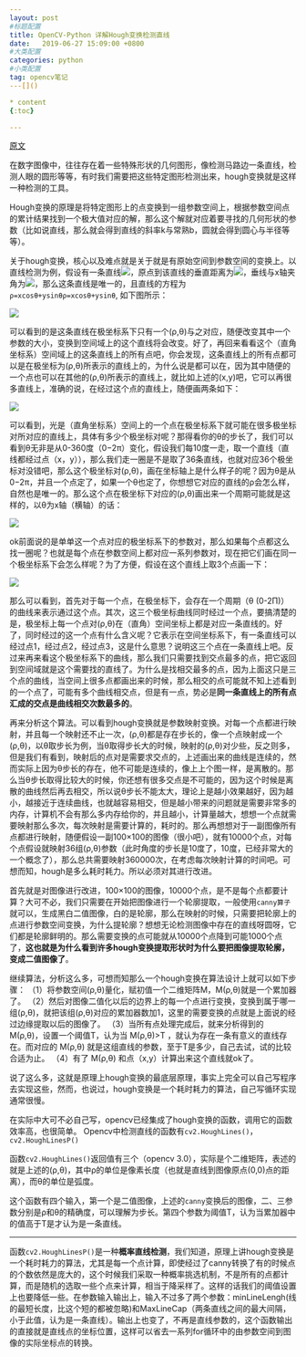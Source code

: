 ```yaml
---
layout: post
#标题配置
title: OpenCV-Python 详解Hough变换检测直线
date:   2019-06-27 15:09:00 +0800
#大类配置
categories: python
#小类配置
tag: opencv笔记
---[]()

* content
{:toc}

---
```


[原文](https://blog.csdn.net/on2way/article/details/47028969) 

在数字图像中，往往存在着一些特殊形状的几何图形，像检测马路边一条直线，检测人眼的圆形等等，有时我们需要把这些特定图形检测出来，hough变换就是这样一种检测的工具。

Hough变换的原理是将特定图形上的点变换到一组参数空间上，根据参数空间点的累计结果找到一个极大值对应的解，那么这个解就对应着要寻找的几何形状的参数（比如说直线，那么就会得到直线的斜率k与常熟b，圆就会得到圆心与半径等等）。

关于hough变换，核心以及难点就是关于就是有原始空间到参数空间的变换上。以直线检测为例，假设有一条直线![](http://latex.codecogs.com/svg.latex?\L)，原点到该直线的垂直距离为![](http://latex.codecogs.com/svg.latex?\rho)，垂线与x轴夹角为![](http://latex.codecogs.com/svg.latex?\theta)，那么这条直线是唯一的，且直线的方程为 `ρ=xcosθ+ysinθρ=xcosθ+ysinθ`, 如下图所示：

![](/styles/images/2019-06-26-detals-of-hough/l.jpg)

可以看到的是这条直线在极坐标系下只有一个(ρ,θ)与之对应，随便改变其中一个参数的大小，变换到空间域上的这个直线将会改变。好了，再回来看看这个（直角坐标系）空间域上的这条直线上的所有点吧，你会发现，这条直线上的所有点都可以是在极坐标为(ρ,θ)所表示的直线上的，为什么说是都可以在，因为其中随便的一个点也可以在其他的(ρ,θ)所表示的直线上，就比如上述的(x,y)吧，它可以再很多直线上，准确的说，在经过这个点的直线上，随便画两条如下： 

![](/styles/images/2019-06-26-detals-of-hough/2.jpg)

可以看到，光是（直角坐标系）空间上的一个点在极坐标系下就可能在很多极坐标对所对应的直线上，具体有多少个极坐标对呢？那得看你的θ的步长了，我们可以看到θ无非是从0-360度（0−2π）变化，假设我们每10度一走，取一个直线（直线都经过点（x，y）），那么我们走一圈是不是取了36条直线，也就对应36个极坐标对没错吧，那么这个极坐标对(ρ,θ)，画在坐标轴上是什么样子的呢？因为θ是从0−2π，并且一个点定了，如果一个θ也定了，你想想它对应的直线的ρ会怎么样，自然也是唯一的。那么这个点在极坐标下对应的(ρ,θ)画出来一个周期可能就是这样的，以θ为x轴（横轴）的话：

![](/styles/images/2019-06-26-detals-of-hough/3.jpg)

ok前面说的是单单这一个点对应的极坐标系下的参数对，那么如果每个点都这么找一圈呢？也就是每个点在参数空间上都对应一系列参数对，现在把它们画在同一个极坐标系下会怎么样呢？为了方便，假设在这个直线上取3个点画一下： 

![](/styles/images/2019-06-26-detals-of-hough/4.jpg)

那么可以看到，首先对于每一个点，在极坐标下，会存在一个周期（θ (0-2Π)）的曲线来表示通过这个点。其次，这三个极坐标曲线同时经过一个点，要搞清楚的是，极坐标上每一个点对(ρ,θ)在（直角）空间坐标上都是对应一条直线的。好了，同时经过的这一个点有什么含义呢？它表示在空间坐标系下，有一条直线可以经过点1，经过点2，经过点3，这是什么意思？说明这三个点在一条直线上吧。反过来再来看这个极坐标系下的曲线，那么我们只需要找到交点最多的点，把它返回到空间域就是这个需要找的直线了。为什么是找相交最多的点，因为上面这只是三个点的曲线，当空间上很多点都画出来的时候，那么相交的点可能就不知上述看到的一个点了，可能有多个曲线相交点，但是有一点，势必是**同一条直线上的所有点汇成的交点是曲线相交次数最多的**。

再来分析这个算法。可以看到hough变换就是参数映射变换。对每一个点都进行映射，并且每一个映射还不止一次，(ρ,θ)都是存在步长的，像一个点映射成一个(ρ,θ)，以θ取步长为例，当θ取得步长大的时候，映射的(ρ,θ)对少些，反之则多，但是我们有看到，映射后的点对是需要求交点的，上述画出来的曲线是连续的，然而实际上因为θ步长的存在，他不可能是连续的，像上上个图一样，是离散的。那么当θ步长取得比较大的时候，你还想有很多交点是不可能的，因为这个时候是离散的曲线然后再去相交，所以说θ步长不能太大，理论上是越小效果越好，因为越小，越接近于连续曲线，也就越容易相交，但是越小带来的问题就是需要非常多的内存，计算机不会有那么多内存给你的，并且越小，计算量越大，想想一个点就需要映射那么多次，每次映射是需要计算的，耗时的。那么再想想对于一副图像所有点都进行映射，随便假设一副100×100的图像（很小吧），就有10000个点，对每个点假设就映射36组(ρ,θ)参数（此时角度的步长是10度了，10度，已经非常大的一个概念了），那么总共需要映射360000次，在考虑每次映射计算的时间吧。可想而知，hough是多么耗时耗力。所以必须对其进行改进。

首先就是对图像进行改进，100×100的图像，10000个点，是不是每个点都要计算？大可不必，我们只需要在开始把图像进行一个轮廓提取，一般使用`canny算子`就可以，生成黑白二值图像，白的是轮廓，那么在映射的时候，只需要把轮廓上的点进行参数空间变换，为什么提轮廓？想想无论检测图像中存在的直线呀圆呀，它们都是轮廓鲜明的。那么需要变换的点可能就从10000个点降到可能1000个点了，**这也就是为什么看到许多hough变换提取形状时为什么要把图像提取轮廓，变成二值图像了**。

继续算法，分析这么多，可想而知那么一个hough变换在算法设计上就可以如下步骤： 
（1）将参数空间(ρ,θ)量化，赋初值一个二维矩阵M，M(ρ,θ)就是一个累加器了。 
（2）然后对图像二值化以后的边界上的每一个点进行变换，变换到属于哪一组(ρ,θ)，就把该组(ρ,θ)对应的累加器数加1，这里的需要变换的点就是上面说的经过边缘提取以后的图像了。 
（3）当所有点处理完成后，就来分析得到的M(ρ,θ)，设置一个阈值T，认为当 M(ρ,θ)>T ，就认为存在一条有意义的直线存在。而对应的 M(ρ,θ) 就是这组直线的参数，至于T是多少，自己去试，试的比较合适为止。 
（4）有了 M(ρ,θ) 和点（x,y）计算出来这个直线就ok了。

说了这么多，这就是原理上hough变换的最底层原理，事实上完全可以自己写程序去实现这些，然而，也说过，hough变换是一个耗时耗力的算法，自己写循环实现通常很慢。

在实际中大可不必自己写，opencv已经集成了hough变换的函数，调用它的函数效率高，也很简单。 
Opencv中检测直线的函数有`cv2.HoughLines()`，`cv2.HoughLinesP()`

函数`cv2.HoughLines()`返回值有三个（opencv 3.0），实际是个二维矩阵，表述的就是上述的(ρ,θ)，其中ρ的单位是像素长度（也就是直线到图像原点(0,0)点的距离），而θ的单位是弧度。

这个函数有四个输入，第一个是二值图像，上述的`canny`变换后的图像，二、三参数分别是ρ和θ的精确度，可以理解为步长。第四个参数为阈值T，认为当累加器中的值高于T是才认为是一条直线。

---

函数`cv2.HoughLinesP()`是一种**概率直线检测**，我们知道，原理上讲hough变换是一个耗时耗力的算法，尤其是每一个点计算，即使经过了canny转换了有的时候点的个数依然是庞大的，这个时候我们采取一种概率挑选机制，不是所有的点都计算，而是随机的选取一些个点来计算，相当于降采样了。这样的话我们的阈值设置上也要降低一些。在参数输入输出上，输入不过多了两个参数：minLineLengh(线的最短长度，比这个短的都被忽略)和MaxLineCap（两条直线之间的最大间隔，小于此值，认为是一条直线）。输出上也变了，不再是直线参数的，这个函数输出的直接就是直线点的坐标位置，这样可以省去一系列for循环中的由参数空间到图像的实际坐标点的转换。
